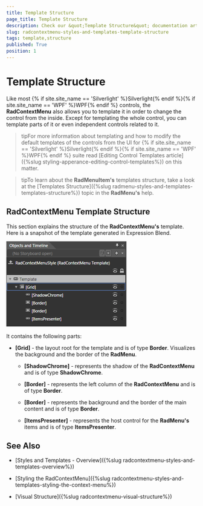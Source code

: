 ```yaml
---
title: Template Structure
page_title: Template Structure
description: Check our &quot;Template Structure&quot; documentation article for the RadContextMenu WPF control.
slug: radcontextmenu-styles-and-templates-template-structure
tags: template,structure
published: True
position: 1
---
```


# Template Structure

Like most {% if site.site_name == 'Silverlight' %}Silverlight{% endif %}{% if site.site_name == 'WPF' %}WPF{% endif %} controls, the __RadContextMenu__ also allows you to template it in order to change the control from the inside. Except for templating the whole control, you can template parts of it or even independent controls related to it.

>tipFor more information about templating and how to modify the default templates of the controls from the UI for {% if site.site_name == 'Silverlight' %}Silverlight{% endif %}{% if site.site_name == 'WPF' %}WPF{% endif %} suite  read [Editing Control Templates article]({%slug styling-apperance-editing-control-templates%}) on this matter.

>tipTo learn about the __RadMenuItem's__ templates structure, take a look at the [Templates Structure]({%slug radmenu-styles-and-templates-templates-structure%}) topic in the __RadMenu's__ help.

## RadContextMenu Template Structure

This section explains the structure of the __RadContextMenu's__ template. Here is a snapshot of the template generated in Expression Blend.

![](images/RadContextMenu_Template_Structure_01.png)

It contains the following parts:

* __[Grid]__ - the layout root for the template and is of type __Border__. Visualizes the background and the border of the __RadMenu__.

	* __[ShadowChrome]__ - represents the shadow of the __RadContextMenu__ and is of type __ShadowChrome__.

	* __[Border]__ - represents the left column of the __RadContextMenu__ and is of type __Border__.

	* __[Border]__ - represents the background and the border of the main content and is of type __Border__.

	* __[ItemsPresenter]__ - represents the host control for the __RadMenu's__ items and is of type __ItemsPresenter__.


## See Also

 * [Styles and Templates - Overview]({%slug radcontextmenu-styles-and-templates-overview%})

 * [Styling the RadContextMenu]({%slug radcontextmenu-styles-and-templates-styling-the-context-menu%})

 * [Visual Structure]({%slug radcontextmenu-visual-structure%})

